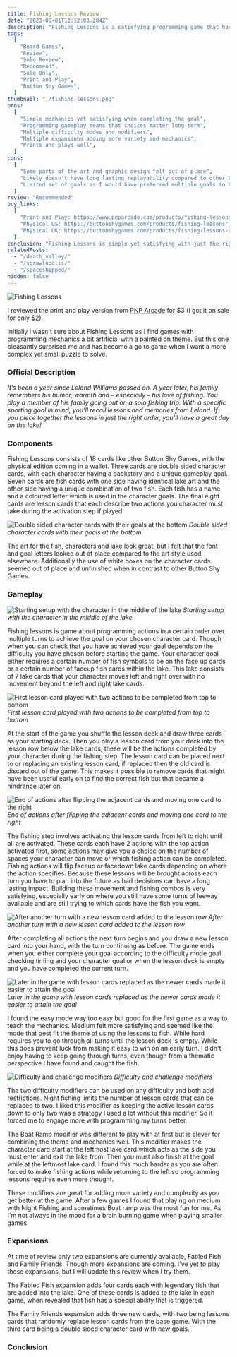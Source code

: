 ```yaml
---
title: Fishing Lessons Review
date: "2023-06-01T12:12:03.284Z"
description: "Fishing Lessons is a satisfying programming game that has limited replayability."
tags:
  [
    "Board Games",
    "Review",
    "Solo Review",
    "Recommend",
    "Solo Only",
    "Print and Play",
    "Button Shy Games",
  ]
thumbnail: "./fishing_lessons.png"
pros:
  [
    "Simple mechanics yet satisfying when completing the goal",
    "Programming gameplay means that choices matter long term",
    "Multiple difficulty modes and modifiers",
    "Multiple expansions adding more variety and mechanics",
    "Prints and plays well",
  ]
cons:
  [
    "Some parts of the art and graphic design felt out of place",
    "Likely doesn't have long lasting replayability compared to other Button Shy Games",
    "Limited set of goals as I would have preferred multiple goals to be combined for greater replayability",
  ]
review: "Recommended"
buy_links:
  [
    "Print and Play: https://www.pnparcade.com/products/fishing-lessons",
    "Physical US: https://buttonshygames.com/products/fishing-lessons",
    "Physical UK: https://buttonshygames.com/products/fishing-lessons-uk-only",
  ]
conclusion: "Fishing Lessons is simple yet satisfying with just the right level of brain burning programming that doesn't feel overwhelming. I'm not always in the mood for it but when I do pick it up the available modes and modifiers make it easy to find the right difficulty for my mood."
relatedPosts:
  - "/death_valley/"
  - "/sprawlopolis/"
  - "/spaceshipped/"
hidden: false
---
```


![Fishing Lessons](./fishing_lessons_10.jpg)

I reviewed the print and play version from [PNP Arcade](https://www.pnparcade.com/products/fishing-lessons) for $3 (I got it on sale for only $2).

Initially I wasn't sure about Fishing Lessons as I find games with programming mechanics a bit artificial with a painted on theme. But this one pleasantly surprised me and has become a go to game when I want a more complex yet small puzzle to solve.

### Official Description

_It’s been a year since Leland Williams passed on. A year later, his family remembers his humor, warmth and – especially – his love of fishing. You play a member of his family going out on a solo fishing trip. With a specific sporting goal in mind, you’ll recall lessons and memories from Leland. If you piece together the lessons in just the right order, you’ll have a great day on the lake!_

### Components

Fishing Lessons consists of 18 cards like other Button Shy Games, with the physical edition coming in a wallet. Three cards are double sided character cards, with each character having a backstory and a unique gameplay goal. Seven cards are fish cards with one side having identical lake art and the other side having a unique combination of two fish. Each fish has a name and a coloured letter which is used in the character goals. The final eight cards are lesson cards that each describe two actions you character must take during the activation step if played.

![Double sided character cards with their goals at the bottom](./fishing_lessons_character_1.jpg)
_Double sided character cards with their goals at the bottom_

The art for the fish, characters and lake look great, but I felt that the font and goal letters looked out of place compared to the art style used elsewhere. Additionally the use of white boxes on the character cards seemed out of place and unfinished when in contrast to other Button Shy Games.

### Gameplay

![Starting setup with the character in the middle of the lake](./fishing_lessons_1.jpg)
_Starting setup with the character in the middle of the lake_

Fishing lessons is game about programming actions in a certain order over multiple turns to achieve the goal on your chosen character card. Though when you can check that you have achieved your goal depends on the difficulty you have chosen before starting the game. Your character goal either requires a certain number of fish symbols to be on the face up cards or a certain number of faceup fish cards within the lake. This lake consists of 7 lake cards that your character moves left and right over with no movement beyond the left and right lake cards.

![First lesson card played with two actions to be completed from top to bottom](./fishing_lessons_3.jpg)
_First lesson card played with two actions to be completed from top to bottom_

At the start of the game you shuffle the lesson deck and draw three cards as your starting deck. Then you play a lesson card from your deck into the lesson row below the lake cards, these will be the actions completed by your character during the fishing step. The lesson card can be placed next to or replacing an existing lesson card, if replaced then the old card is discard out of the game. This makes it possible to remove cards that might have been useful early on to find the correct fish but that became a hindrance later on.

![End of actions after flipping the adjacent cards and moving one card to the right](./fishing_lessons_4.jpg)
_End of actions after flipping the adjacent cards and moving one card to the right_

The fishing step involves activating the lesson cards from left to right until all are activated. These cards each have 2 actions with the top action activated first, some actions may give you a choice on the number of spaces your character can move or which fishing action can be completed. Fishing actions will flip faceup or facedown lake cards depending on where the action specifies. Because these lessons will be brought across each turn you have to plan into the future as bad decisions can have a long lasting impact. Building these movement and fishing combos is very satisfying, especially early on where you still have some turns of leeway available and are still trying to which cards have the fish you want.

![After another turn with a new lesson card added to the lesson row](./fishing_lessons_7.jpg)
_After another turn with a new lesson card added to the lesson row_

After completing all actions the next turn begins and you draw a new lesson card into your hand, with the turn continuing as before. The game ends when you either complete your goal according to the difficulty mode goal checking timing and your character goal or when the lesson deck is empty and you have completed the current turn.

![Later in the game with lesson cards replaced as the newer cards made it easier to attain the goal](./fishing_lessons_11.jpg)
_Later in the game with lesson cards replaced as the newer cards made it easier to attain the goal_

I found the easy mode way too easy but good for the first game as a way to teach the mechanics. Medium felt more satisfying and seemed like the mode that best fit the theme of using the lessons to fish. While hard requires you to go through all turns until the lesson deck is empty. While this does prevent luck from making it easy to win on an early turn. I didn't enjoy having to keep going through turns, even though from a thematic perspective I have found and caught the fish.

![Difficulty and challenge modifiers](./fishing_lessons_difficulty.jpg)
_Difficulty and challenge modifiers_

The two difficulty modifiers can be used on any difficulty and both add restrictions. Night fishing limits the number of lesson cards that can be replaced to two. I liked this modifier as keeping the active lesson cards down to only two was a strategy I used a lot without this modifier. So it forced me to engage more with programming my turns better.

The Boat Ramp modifier was different to play with at first but is clever for combining the theme and mechanics well. This modifier makes the character card start at the leftmost lake card which acts as the side you must enter and exit the lake from. Then you must also finish at the goal while at the leftmost lake card. I found this much harder as you are often forced to make fishing actions while returning to the left so programming lessons requires even more thought.

These modifiers are great for adding more variety and complexity as you get better at the game. After a few games I found that playing on medium with Night Fishing and sometimes Boat ramp was the most fun for me. As I'm not always in the mood for a brain burning game when playing smaller games.

### Expansions

At time of review only two expansions are currently available, Fabled Fish and Family Friends. Though more expansions are coming. I've yet to play these expansions, but I will update this review when I try them.

The Fabled Fish expansion adds four cards each with legendary fish that are added into the lake. One of these cards is added to the lake in each game, when revealed that fish has a special ability that is triggered.

The Family Friends expansion adds three new cards, with two being lessons cards that randomly replace lesson cards from the base game. With the third card being a double sided character card with new goals.

### Conclusion
